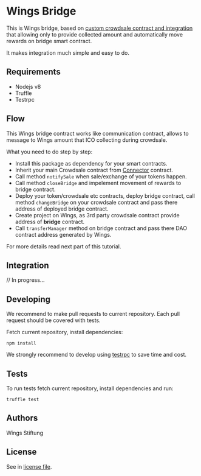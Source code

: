 # Wings Bridge

This is Wings bridge, based on [custom crowdsale contract and integration](https://github.com/wingsdao/wings-integration) that allowing only to provide collected amount and automatically move rewards on bridge smart contract. 

It makes integration much simple and easy to do. 

## Requirements

- Nodejs v8
- Truffle
- Testrpc

## Flow

This Wings bridge contract works like communication contract, allows to message to Wings amount that ICO collecting during crowdsale. 

What you need to do step by step:

- Install this package as dependency for your smart contracts.
- Inherit your main Crowdsale contract from [Connector](https://github.com/WingsDao/wings-bridge/blob/master/contracts/Connector.sol) contract.
- Call method `notifySale` when sale/exchange of your tokens happen.
- Call method `closeBridge` and impelement movement of rewards to bridge contract.
- Deploy your token/crowdsale etc contracts, deploy bridge contract, call method `changeBridge` on your crowdsale contract and pass there address of deployed bridge contract.
- Create project on Wings, as 3rd party crowdsale contract provide address of **bridge** contract.
- Call `transferManager` method on bridge contract and pass there DAO contract address generated by Wings. 

For more details read next part of this tutorial.

## Integration 

// In progress...
  
## Developing

We recommend to make pull requests to current repository. Each pull request should be covered with tests. 

Fetch current repository, install dependencies:

    npm install

We strongly recommend to develop using [testrpc](https://github.com/trufflesuite/ganache-cli) to save time and cost. 

## Tests

To run tests fetch current repository, install dependencies and run:

    truffle test

## Authors

Wings Stiftung

## License

See in [license file](https://github.com/WingsDao/wings-bridge/blob/master/LICENSE).
